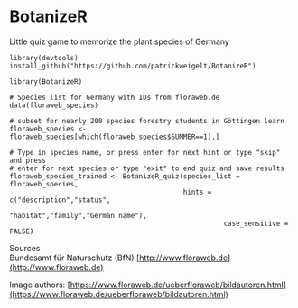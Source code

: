 # BotanizeR
Little quiz game to memorize the plant species of Germany

```
library(devtools)
install_github("https://github.com/patrickweigelt/BotanizeR")

library(BotanizeR)

# Species list for Germany with IDs from floraweb.de
data(floraweb_species)

# subset for nearly 200 species forestry students in Göttingen learn
floraweb_species <- floraweb_species[which(floraweb_species$SUMMER==1),]

# Type in species name, or press enter for next hint or type "skip" and press 
# enter for next species or type "exit" to end quiz and save results
floraweb_species_trained <- BotanizeR_quiz(species_list = floraweb_species, 
                                           hints = c("description","status",
                                                     "habitat","family","German name"),
                                                     case_sensitive = FALSE)
```

Sources  
Bundesamt für Naturschutz (BfN) [http://www.floraweb.de](http://www.floraweb.de)  

Image authors: [https://www.floraweb.de/ueberfloraweb/bildautoren.html](https://www.floraweb.de/ueberfloraweb/bildautoren.html)